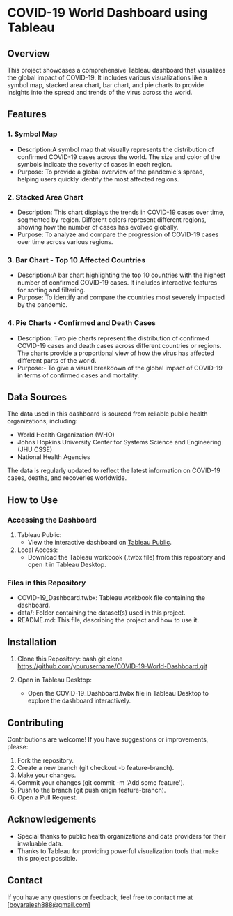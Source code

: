 # COVID-19 World Dashboard using Tableau

## Overview

This project showcases a comprehensive Tableau dashboard that visualizes the global impact of COVID-19. It includes various visualizations like a symbol map, stacked area chart, bar chart, and pie charts to provide insights into the spread and trends of the virus across the world.

## Features

### 1. Symbol Map
   - Description:A symbol map that visually represents the distribution of confirmed COVID-19 cases across the world. The size and color of the symbols indicate the severity of cases in each region.
   - Purpose: To provide a global overview of the pandemic's spread, helping users quickly identify the most affected regions.

### 2. Stacked Area Chart
   - Description: This chart displays the trends in COVID-19 cases over time, segmented by region. Different colors represent different regions, showing how the number of cases has evolved globally.
   - Purpose: To analyze and compare the progression of COVID-19 cases over time across various regions.

### 3. Bar Chart - Top 10 Affected Countries
   - Description:A bar chart highlighting the top 10 countries with the highest number of confirmed COVID-19 cases. It includes interactive features for sorting and filtering.
   - Purpose: To identify and compare the countries most severely impacted by the pandemic.

### 4. Pie Charts - Confirmed and Death Cases
   - Description: Two pie charts represent the distribution of confirmed COVID-19 cases and death cases across different countries or regions. The charts provide a proportional view of how the virus has affected different parts of the world.
   - Purpose:-  To give a visual breakdown of the global impact of COVID-19 in terms of confirmed cases and mortality.

## Data Sources

The data used in this dashboard is sourced from reliable public health organizations, including:

- World Health Organization (WHO)
- Johns Hopkins University Center for Systems Science and Engineering (JHU CSSE)
- National Health Agencies

The data is regularly updated to reflect the latest information on COVID-19 cases, deaths, and recoveries worldwide.

## How to Use

### Accessing the Dashboard

1. Tableau Public:
   - View the interactive dashboard on [Tableau Public](#).
2. Local Access:
   - Download the Tableau workbook (.twbx file) from this repository and open it in Tableau Desktop.

### Files in this Repository

- COVID-19_Dashboard.twbx: Tableau workbook file containing the dashboard.
- data/: Folder containing the dataset(s) used in this project.
- README.md: This file, describing the project and how to use it.

## Installation

1. Clone this Repository:
   bash
   git clone https://github.com/yourusername/COVID-19-World-Dashboard.git
   
2. Open in Tableau Desktop:
   - Open the COVID-19_Dashboard.twbx file in Tableau Desktop to explore the dashboard interactively.

## Contributing

Contributions are welcome! If you have suggestions or improvements, please:

1. Fork the repository.
2. Create a new branch (git checkout -b feature-branch).
3. Make your changes.
4. Commit your changes (git commit -m 'Add some feature').
5. Push to the branch (git push origin feature-branch).
6. Open a Pull Request.

## Acknowledgements

- Special thanks to public health organizations and data providers for their invaluable data.
- Thanks to Tableau for providing powerful visualization tools that make this project possible.

## Contact

If you have any questions or feedback, feel free to contact me at [boyarajesh888@gmail.com]

